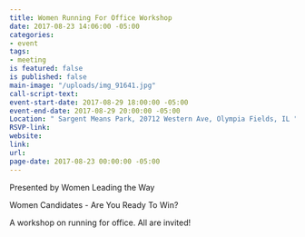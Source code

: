 ```yaml
---
title: Women Running For Office Workshop
date: 2017-08-23 14:06:00 -05:00
categories:
- event
tags:
- meeting
is featured: false
is published: false
main-image: "/uploads/img_91641.jpg"
call-script-text: 
event-start-date: 2017-08-29 18:00:00 -05:00
event-end-date: 2017-08-29 20:00:00 -05:00
Location: " Sargent Means Park, 20712 Western Ave, Olympia Fields, IL "
RSVP-link: 
website: 
link: 
url: 
page-date: 2017-08-23 00:00:00 -05:00
---
```


Presented by Women Leading the Way 

Women Candidates - Are You Ready To Win? 

A workshop on running for office. All are invited! 